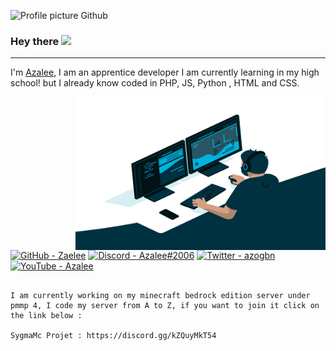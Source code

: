 ﻿![Profile picture Github](https://avatars.githubusercontent.com/u/82237910?s=400&u=358985e0e89ce2ace1f1642a539e8fdd830f9a44&v=4)

### Hey there <img src="https://media.giphy.com/media/hvRJCLFzcasrR4ia7z/giphy.gif" width="25px">

---

I'm [Azalee](https://www.youtube.com/channel/UC7DjT1Wzgchw8c49pdeIKDg), I am an apprentice developer I am currently learning in my high school! but I already know coded in PHP, JS, Python , HTML and CSS.

<img align="right" alt="GIF" src="./programmer.gif" width="400" height="245" />

<a href="https://github.com/Zaelee"><img alt="GitHub - Zaelee" title="GitHub - Zaelee" height="32" width="32" src="https://raw.githubusercontent.com/peterthehan/peterthehan/master/assets/github.svg"></a> <a href="https://discord.gg/2xuWVbUEFA"><img alt="Discord - Azalee#2006" title="Discord - Azalee#2006" height="32" width="32" src="https://raw.githubusercontent.com/peterthehan/peterthehan/master/assets/discord.svg"></a> <a href="https://twitter.com/azogbn"><img alt="Twitter - azogbn" title="Twitter - azogbn" height="32" width="32" src="https://raw.githubusercontent.com/peterthehan/peterthehan/master/assets/twitter.svg"></a> <a href="https://www.youtube.com/channel/UC7DjT1Wzgchw8c49pdeIKDg"><img alt="YouTube - Azalee" title="YouTube - Azalee" height="32" width="32" src="https://raw.githubusercontent.com/peterthehan/peterthehan/master/assets/youtube.svg"></a>

```

I am currently working on my minecraft bedrock edition server under pmmp 4, I code my server from A to Z, if you want to join it click on the link below :

SygmaMc Projet : https://discord.gg/kZQuyMkT54
